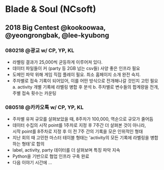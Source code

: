 # Blade & Soul (NCsoft)

## 2018 Big Centest @kookoowaa, @yeongrongbak, @lee-kyubong

### 080218 @광교 w/ CP, YP, KL
- 라벨링 결과가 25,000씩 균등하게 이루어져 있다.
- 데이터 파일들이 커 (party 등 2GB 넘는 csv들) 사양 좋은 인프라 필요
- 도메인 파악 위해 게임 직접 플레이 필요. 최소 홈페이지 소개 완전 숙지. 
- 주차별로 접속 기록이 되어있어, 이를 어떤 방식으로 전개해나갈 것인지 고민 필요<br/>
    a. activity 개별 기록에 라벨링 병합 후 분석
    b. 주차별로 변수들의 합계량을 전개, 주별 접속 횟수는 카운팅
    
### 080518 @카카오톡 w/ CP, YP, KL
- 주차별 유져 규모를 살펴보았을 때, 8주차가 100,000, 역순으로 규모가 줄어듬
- 데이터 수집의 시작 point를 1주차로 지정 후 7주간 더 살펴본 것이 아니라,<br/>
시작 point를 8주차로 지정 후 이 전 7주 간의 기록을 모은 인위적인 형태
- 지난 회의 때 고민한 마스터 테이블 형태는 'activity의 모든 기록에 라벨링을 병합하는 형태'로 합의
- label, activity, party 데이터를 더 살펴보며 특징 파악 지속
- Python을 기반으로 협업 인프라 구축 완료
- 다음 이야기 시간에 ...

